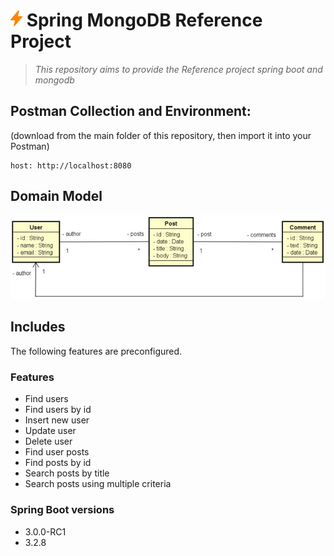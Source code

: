 # ![DevSuperior logo](https://raw.githubusercontent.com/devsuperior/bds-assets/main/ds/devsuperior-logo-small.png) Spring MongoDB Reference Project
>  *This repository aims to provide the Reference project spring boot and mongodb*

## Postman Collection and Environment:
(download from the main folder of this repository, then import it into your Postman)
```
host: http://localhost:8080
```
## Domain Model
![Image](https://github.com/devsuperior/spring-mongodb-ref/blob/main/assets/model-spring-mongodb.png "Modelo conceitual")

## Includes
The following features are preconfigured.

### Features
- Find users
- Find users by id
- Insert new user
- Update user
- Delete user
- Find user posts
- Find posts by id
- Search posts by title
- Search posts using multiple criteria

### Spring Boot versions
- 3.0.0-RC1
- 3.2.8
